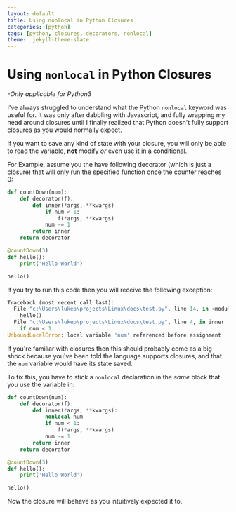 ```yaml
---
layout: default
title: Using nonlocal in Python Closures
categories: [python]
tags: [python, closures, decorators, nonlocal]
theme:  jekyll-theme-slate
---
```

# Using `nonlocal` in Python Closures

*-Only applicable for Python3*

I've always struggled to understand what the Python `nonlocal` keyword was useful for. It was only after dabbling with Javascript, and fully wrapping my head around closures until I finally realized that Python doesn't fully support closures as you would normally expect.

If you want to save any kind of state with your closure, you will only be able to read the variable, **not** modify *or* even use it in a conditional.

For Example, assume you the have following decorator (which is just a closure) that will only run the specified function once the counter reaches 0:

```python
def countDown(num):
    def decorator(f):
        def inner(*args, **kwargs)
            if num < 1:
                f(*args, **kwargs)
            num -= 1            
        return inner
    return decorator

@countDown(3)
def hello():
    print('Hello World')

hello()
```

If you try to run this code then you will receive the following exception:

```python
Traceback (most recent call last):
  File "c:\Users\lukep\projects\Linux\docs\test.py", line 14, in <module>
    hello()
  File "c:\Users\lukep\projects\Linux\docs\test.py", line 4, in inner
    if num < 1:
UnboundLocalError: local variable 'num' referenced before assignment
```


If you're familiar with closures then this should probably come as a big shock because you've been told the language supports closures, and that the `num` variable would have its state saved.

To fix this, you have to stick a `nonlocal` declaration in the *same* block that you use the variable in:

```python
def countDown(num):
    def decorator(f):
        def inner(*args, **kwargs):
            nonlocal num
            if num < 1:
                f(*args, **kwargs)
            num -= 1            
        return inner
    return decorator

@countDown(3)
def hello():
    print('Hello World')

hello()
```

Now the closure will behave as you intuitively expected it to.